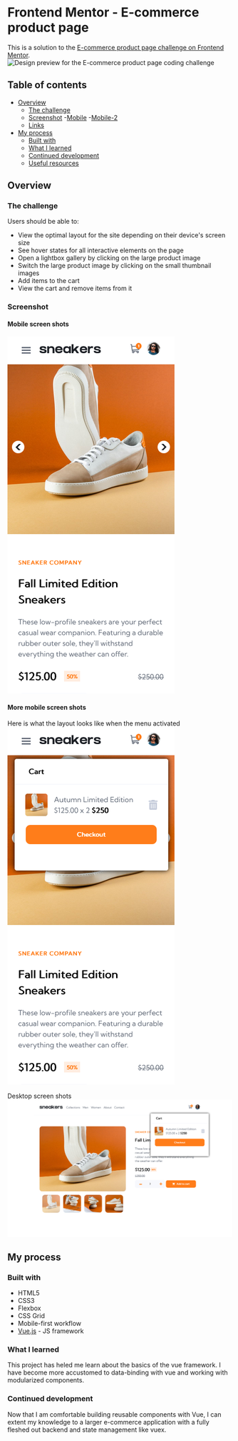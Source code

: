 # Frontend Mentor - E-commerce product page
This is a solution to the [E-commerce product page challenge on Frontend Mentor](https://www.frontendmentor.io/challenges/ecommerce-product-page-UPsZ9MJp6).
![Design preview for the E-commerce product page coding challenge](./assets/design/desktop-preview.jpg)

## Table of contents

- [Overview](#overview)
  - [The challenge](#the-challenge)
  - [Screenshot](#screenshot)
    -[Mobile](#mobile-screen-shots)
    -[Mobile-2](#more-mobile-screen-shots)
  - [Links](#links)
- [My process](#my-process)
  - [Built with](#built-with)
  - [What I learned](#what-i-learned)
  - [Continued development](#continued-development)
  - [Useful resources](#useful-resources)

## Overview

### The challenge

Users should be able to:

- View the optimal layout for the site depending on their device's screen size
- See hover states for all interactive elements on the page
- Open a lightbox gallery by clicking on the large product image
- Switch the large product image by clicking on the small thumbnail images
- Add items to the cart
- View the cart and remove items from it

### Screenshot

#### Mobile screen shots
![](./screenshot-mobile-1.png)

#### More mobile screen shots
Here is what the layout looks like when the 
menu activated
![](./screenshot-mobile-2.png)

Desktop screen shots
![](./screenshot-desktop.png)

## My process


### Built with

- HTML5 
- CSS3
- Flexbox
- CSS Grid
- Mobile-first workflow
- [Vue.js](https://nextjs.org/) - JS framework

### What I learned

This project has heled me learn about the basics of the vue framework. I have become more accustomed to data-binding with vue and working with modularized components.

### Continued development

Now that I am comfortable building reusable components with Vue, I can extent my knowledge to a larger e-commerce application with a fully fleshed out backend and state management like vuex.


